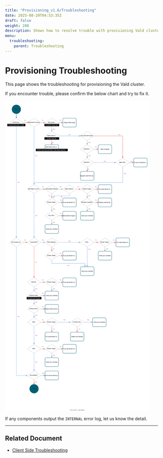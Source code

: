 ```yaml
---
title: "Provisioning_v1.6/Troubleshooting"
date: 2025-08-20T04:53:35Z
draft: false
weight: 200
description: Shows how to resolve trouble with provisioning Vald cluster
menu:
  troubleshooting:
    parent: Troubleshooting
---
```


# Provisioning Troubleshooting

This page shows the troubleshooting for provisioning the Vald cluster.

If you encounter trouble, please confirm the below chart and try to fix it.

<img src="/images/v1.6/troubleshooting/provisioning_flow_chart.svg" />

If any components output the `INTERNAL` error log, let us know the detail.

---

## Related Document

- [Client Side Troubleshooting](/docs/v1.6/troubleshooting/client-side)

